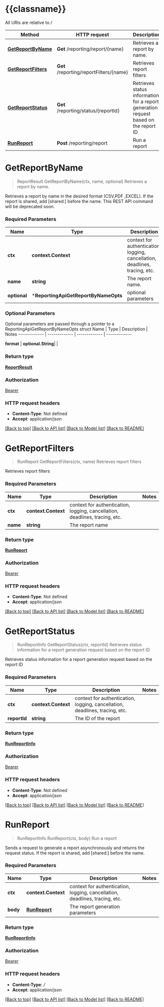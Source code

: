 # {{classname}}

All URIs are relative to */*

Method | HTTP request | Description
------------- | ------------- | -------------
[**GetReportByName**](ReportingApi.md#GetReportByName) | **Get** /reporting/report/{name} | Retrieves a report by name.
[**GetReportFilters**](ReportingApi.md#GetReportFilters) | **Get** /reporting/reportFilters/{name} | Retrieves report filters
[**GetReportStatus**](ReportingApi.md#GetReportStatus) | **Get** /reporting/status/{reportId} | Retrieves status information for a report generation request based on the report ID
[**RunReport**](ReportingApi.md#RunReport) | **Post** /reporting/report | Run a report

# **GetReportByName**
> ReportResult GetReportByName(ctx, name, optional)
Retrieves a report by name.

Retrieves a report by name in the desired format (CSV,PDF ,EXCEL). If the report is shared, add [shared:] before the name. This REST API command will be deprecated soon.

### Required Parameters

Name | Type | Description  | Notes
------------- | ------------- | ------------- | -------------
 **ctx** | **context.Context** | context for authentication, logging, cancellation, deadlines, tracing, etc.
  **name** | **string**| The report name. | 
 **optional** | ***ReportingApiGetReportByNameOpts** | optional parameters | nil if no parameters

### Optional Parameters
Optional parameters are passed through a pointer to a ReportingApiGetReportByNameOpts struct
Name | Type | Description  | Notes
------------- | ------------- | ------------- | -------------

 **format** | **optional.String**|  | 

### Return type

[**ReportResult**](ReportResult.md)

### Authorization

[Bearer](../README.md#Bearer)

### HTTP request headers

 - **Content-Type**: Not defined
 - **Accept**: application/json

[[Back to top]](#) [[Back to API list]](../README.md#documentation-for-api-endpoints) [[Back to Model list]](../README.md#documentation-for-models) [[Back to README]](../README.md)

# **GetReportFilters**
> RunReport GetReportFilters(ctx, name)
Retrieves report filters

Retrieves report filters

### Required Parameters

Name | Type | Description  | Notes
------------- | ------------- | ------------- | -------------
 **ctx** | **context.Context** | context for authentication, logging, cancellation, deadlines, tracing, etc.
  **name** | **string**| The report name | 

### Return type

[**RunReport**](RunReport.md)

### Authorization

[Bearer](../README.md#Bearer)

### HTTP request headers

 - **Content-Type**: Not defined
 - **Accept**: application/json

[[Back to top]](#) [[Back to API list]](../README.md#documentation-for-api-endpoints) [[Back to Model list]](../README.md#documentation-for-models) [[Back to README]](../README.md)

# **GetReportStatus**
> RunReportInfo GetReportStatus(ctx, reportId)
Retrieves status information for a report generation request based on the report ID

Retrieves status information for a report generation request based on the report ID

### Required Parameters

Name | Type | Description  | Notes
------------- | ------------- | ------------- | -------------
 **ctx** | **context.Context** | context for authentication, logging, cancellation, deadlines, tracing, etc.
  **reportId** | **string**| The ID of the report | 

### Return type

[**RunReportInfo**](RunReportInfo.md)

### Authorization

[Bearer](../README.md#Bearer)

### HTTP request headers

 - **Content-Type**: Not defined
 - **Accept**: application/json

[[Back to top]](#) [[Back to API list]](../README.md#documentation-for-api-endpoints) [[Back to Model list]](../README.md#documentation-for-models) [[Back to README]](../README.md)

# **RunReport**
> RunReportInfo RunReport(ctx, body)
Run a report

Sends a request to generate a report asynchronously and returns the request status. If the report is shared, add [shared:] before the name.

### Required Parameters

Name | Type | Description  | Notes
------------- | ------------- | ------------- | -------------
 **ctx** | **context.Context** | context for authentication, logging, cancellation, deadlines, tracing, etc.
  **body** | [**RunReport**](RunReport.md)| The report generation parameters | 

### Return type

[**RunReportInfo**](RunReportInfo.md)

### Authorization

[Bearer](../README.md#Bearer)

### HTTP request headers

 - **Content-Type**: */*
 - **Accept**: application/json

[[Back to top]](#) [[Back to API list]](../README.md#documentation-for-api-endpoints) [[Back to Model list]](../README.md#documentation-for-models) [[Back to README]](../README.md)

